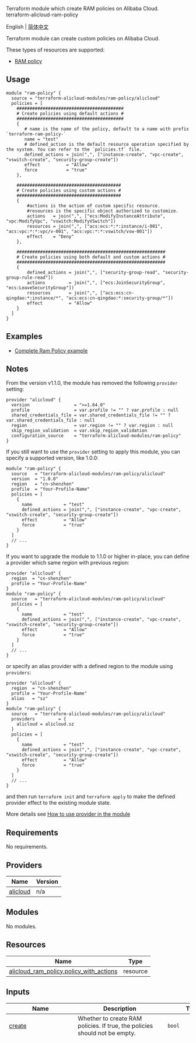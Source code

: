 Terraform module which create RAM policies on Alibaba Cloud.   
terraform-alicloud-ram-policy

English | [简体中文](https://github.com/terraform-alicloud-modules/terraform-alicloud-ram-policy/blob/master/README-CN.md)

Terraform module can create custom policies on Alibaba Cloud.

These types of resources are supported:

* [RAM policy](https://www.terraform.io/docs/providers/alicloud/r/ram_policy.html)

## Usage

```hcl
module "ram-policy" {
  source = "terraform-alicloud-modules/ram-policy/alicloud"
  policies = [
    #########################################
    # Create policies using default actions #
    #########################################
    {
       # name is the name of the policy, default to a name with prefix `terraform-ram-policy-`
       name = "test"
       # defined_action is the default resource operation specified by the system. You can refer to the `policies.tf` file.
       defined_actions = join(",", ["instance-create", "vpc-create", "vswitch-create", "security-group-create"])
       effect          = "Allow"
       force           = "true"
    },

    ########################################
    # Create policies using custom actions #
    ########################################
    {
        #actions is the action of custom specific resource.
        #resources is the specific object authorized to customize.
        actions   = join(",", ["ecs:ModifyInstanceAttribute", "vpc:ModifyVpc", "vswitch:ModifyVSwitch"])
        resources = join(",", ["acs:ecs:*:*:instance/i-001", "acs:vpc:*:*:vpc/v-001", "acs:vpc:*:*:vswitch/vsw-001"])
        effect    = "Deny"
    },
    
    #########################################################
    # Create policies using both default and custom actions #
    #########################################################  
    {
        defined_actions = join(",", ["security-group-read", "security-group-rule-read"])
        actions         = join(",", ["ecs:JoinSecurityGroup", "ecs:LeaveSecurityGroup"])
        resources       = join(",", ["acs:ecs:cn-qingdao:*:instance/*", "acs:ecs:cn-qingdao:*:security-group/*"])
        effect          = "Allow"
    }
  ]
}
```

## Examples

* [Complete Ram Policy example](https://github.com/terraform-alicloud-modules/terraform-alicloud-ram-policy/tree/master/examples/complete)

## Notes
From the version v1.1.0, the module has removed the following `provider` setting:

```hcl
provider "alicloud" {
  version                 = ">=1.64.0"
  profile                 = var.profile != "" ? var.profile : null
  shared_credentials_file = var.shared_credentials_file != "" ? var.shared_credentials_file : null
  region                  = var.region != "" ? var.region : null
  skip_region_validation  = var.skip_region_validation
  configuration_source    = "terraform-alicloud-modules/ram-policy"
}
```

If you still want to use the `provider` setting to apply this module, you can specify a supported version, like 1.0.0:

```hcl
module "ram-policy" {
  source   = "terraform-alicloud-modules/ram-policy/alicloud"
  version  = "1.0.0"
  region   = "cn-shenzhen"
  profile  = "Your-Profile-Name"
  policies = [
    {
      name            = "test"
      defined_actions = join(",", ["instance-create", "vpc-create", "vswitch-create", "security-group-create"])
      effect          = "Allow"
      force           = "true"
    }
  ]
  // ...
}
```

If you want to upgrade the module to 1.1.0 or higher in-place, you can define a provider which same region with
previous region:

```hcl
provider "alicloud" {
  region  = "cn-shenzhen"
  profile = "Your-Profile-Name"
}
module "ram-policy" {
  source   = "terraform-alicloud-modules/ram-policy/alicloud"
  policies = [
    {
      name            = "test"
      defined_actions = join(",", ["instance-create", "vpc-create", "vswitch-create", "security-group-create"])
      effect          = "Allow"
      force           = "true"
    }
  ]
  // ...
}
```
or specify an alias provider with a defined region to the module using `providers`:

```hcl
provider "alicloud" {
  region  = "cn-shenzhen"
  profile = "Your-Profile-Name"
  alias   = "sz"
}
module "ram-policy" {
  source   = "terraform-alicloud-modules/ram-policy/alicloud"
  providers         = {
    alicloud = alicloud.sz
  }
  policies = [
    {
      name            = "test"
      defined_actions = join(",", ["instance-create", "vpc-create", "vswitch-create", "security-group-create"])
      effect          = "Allow"
      force           = "true"
    }
  ]
  // ...
}
```

and then run `terraform init` and `terraform apply` to make the defined provider effect to the existing module state.

More details see [How to use provider in the module](https://www.terraform.io/docs/language/modules/develop/providers.html#passing-providers-explicitly)

<!-- 在根目录下运行命令 `terraform-docs markdown . --output-file "./README.md"`，可将所有信息自动填充 -->
<!-- BEGIN_TF_DOCS -->
## Requirements

No requirements.

## Providers

| Name | Version |
|------|---------|
| <a name="provider_alicloud"></a> [alicloud](#provider\_alicloud) | n/a |

## Modules

No modules.

## Resources

| Name | Type |
|------|------|
| [alicloud_ram_policy.policy_with_actions](https://registry.terraform.io/providers/hashicorp/alicloud/latest/docs/resources/ram_policy) | resource |

## Inputs

| Name | Description | Type | Default | Required |
|------|-------------|------|---------|:--------:|
| <a name="input_create"></a> [create](#input\_create) | Whether to create RAM policies. If true, the policies should not be empty. | `bool` | `true` | no |
| <a name="input_defined_actions"></a> [defined\_actions](#input\_defined\_actions) | Map of several defined actions | `map(list(string))` | <pre>{<br/>  "db-instance-all": [<br/>    "rds:*Instance*",<br/>    "rds:ModifyParameter",<br/>    "rds:UntagResources",<br/>    "rds:TagResources",<br/>    "rds:ModifySecurityGroupConfiguration",<br/>    "rds:DescribeTags",<br/>    "rds:DescribeSQLCollector*",<br/>    "rds:DescribeParameters",<br/>    "rds:DescribeSecurityGroupConfiguration"<br/>  ],<br/>  "db-instance-create": [<br/>    "rds:CreateDBInstance",<br/>    "vpc:DescribeVSwitchAttributes",<br/>    "rds:ModifyParameter",<br/>    "rds:UntagResources",<br/>    "rds:TagResources",<br/>    "rds:ModifyInstanceAutoRenewalAttribute",<br/>    "rds:ModifySecurityGroupConfiguration",<br/>    "rds:ModifyDBInstance*",<br/>    "rds:DescribeDBInstance*",<br/>    "rds:DescribeTags",<br/>    "rds:DescribeSQLCollector*",<br/>    "rds:DescribeParameters",<br/>    "rds:DescribeInstanceAutoRenewalAttribute",<br/>    "rds:DescribeSecurityGroupConfiguration"<br/>  ],<br/>  "db-instance-delete": [<br/>    "rds:DeleteDBInstance",<br/>    "rds:DescribeDBInstanceAttribute"<br/>  ],<br/>  "db-instance-read": [<br/>    "rds:DescribeDBInstance*",<br/>    "rds:DescribeTags",<br/>    "rds:DescribeSQLCollector*",<br/>    "rds:DescribeParameters",<br/>    "rds:DescribeInstanceAutoRenewalAttribute",<br/>    "rds:DescribeSecurityGroupConfiguration"<br/>  ],<br/>  "db-instance-update": [<br/>    "rds:ModifyParameter",<br/>    "rds:UntagResources",<br/>    "rds:TagResources",<br/>    "rds:ModifyInstanceAutoRenewalAttribute",<br/>    "rds:ModifySecurityGroupConfiguration",<br/>    "rds:ModifyDBInstance*",<br/>    "rds:DescribeDBInstance*",<br/>    "rds:DescribeTags",<br/>    "rds:DescribeSQLCollector*",<br/>    "rds:DescribeParameters",<br/>    "rds:DescribeInstanceAutoRenewalAttribute",<br/>    "rds:DescribeSecurityGroupConfiguration"<br/>  ],<br/>  "disk-all": [<br/>    "ecs:*Disk*",<br/>    "ecs:UntagResources",<br/>    "ecs:TagResources",<br/>    "ecs:DescribeZones"<br/>  ],<br/>  "disk-attach": [<br/>    "ecs:AttachDisk",<br/>    "ecs:DescribeDisks",<br/>    "ecs:ModifyDiskAttribute"<br/>  ],<br/>  "disk-create": [<br/>    "ecs:CreateDisk",<br/>    "ecs:UntagResources",<br/>    "ecs:TagResources",<br/>    "ecs:ModifyDiskAttribute",<br/>    "ecs:DescribeDisks",<br/>    "ecs:DescribeZones"<br/>  ],<br/>  "disk-delete": [<br/>    "ecs:DeleteDisk",<br/>    "ecs:DescribeDisks"<br/>  ],<br/>  "disk-detach": [<br/>    "ecs:DetachDisk",<br/>    "ecs:DescribeDisks"<br/>  ],<br/>  "disk-read": [<br/>    "ecs:DescribeDisks"<br/>  ],<br/>  "disk-update": [<br/>    "ecs:UntagResources",<br/>    "ecs:TagResources",<br/>    "ecs:ModifyDiskAttribute",<br/>    "ecs:ResizeDisk",<br/>    "ecs:DescribeDisks"<br/>  ],<br/>  "eip-all": [<br/>    "vpc:*EipAddress*",<br/>    "vpc:UntagResources",<br/>    "vpc:TagResources"<br/>  ],<br/>  "eip-associate": [<br/>    "vpc:AssociateEipAddress",<br/>    "vpc:DescribeEipAddresses"<br/>  ],<br/>  "eip-create": [<br/>    "vpc:AllocateEipAddress",<br/>    "vpc:UntagResources",<br/>    "vpc:TagResources",<br/>    "vpc:ModifyEipAddressAttribute",<br/>    "vpc:DescribeEipAddresses"<br/>  ],<br/>  "eip-delete": [<br/>    "vpc:ReleaseEipAddress",<br/>    "vpc:DescribeEipAddresses"<br/>  ],<br/>  "eip-read": [<br/>    "vpc:DescribeEipAddresses"<br/>  ],<br/>  "eip-unassociate": [<br/>    "vpc:UnassociateEipAddress",<br/>    "vpc:DescribeEipAddresses"<br/>  ],<br/>  "eip-update": [<br/>    "vpc:UntagResources",<br/>    "vpc:TagResources",<br/>    "vpc:ModifyEipAddressAttribute",<br/>    "vpc:DescribeEipAddresses"<br/>  ],<br/>  "image-all": [<br/>    "ecs:*Image*",<br/>    "ecs:DescribeInstances",<br/>    "ecs:DescribeSnapshots"<br/>  ],<br/>  "image-copy": [<br/>    "ecs:CopyImage",<br/>    "ecs:DescribeImages"<br/>  ],<br/>  "image-create": [<br/>    "ecs:DescribeInstances",<br/>    "ecs:DescribeSnapshots",<br/>    "ecs:CreateImage",<br/>    "ecs:DescribeImages"<br/>  ],<br/>  "image-delete": [<br/>    "ecs:DeleteImage",<br/>    "ecs:DescribeImages"<br/>  ],<br/>  "image-export": [<br/>    "ecs:ExportImage",<br/>    "ecs:DescribeImages"<br/>  ],<br/>  "image-import": [<br/>    "ecs:ImportImage",<br/>    "ecs:DescribeImages"<br/>  ],<br/>  "image-read": [<br/>    "ecs:DescribeImages"<br/>  ],<br/>  "image-share": [<br/>    "ecs:*ImageSharePermission"<br/>  ],<br/>  "image-update": [<br/>    "ecs:ModifyImageAttribute",<br/>    "ecs:DescribeImages"<br/>  ],<br/>  "instance-all": [<br/>    "ecs:*Instance*",<br/>    "ecs:TagResources",<br/>    "ecs:UntagResources",<br/>    "ecs:DecribeInstance*",<br/>    "ecs:JoinSecurityGroup",<br/>    "ecs:LeaveSecurityGroup",<br/>    "ecs:AttachKeyPair",<br/>    "ecs:ReplaceSystemDisk",<br/>    "ecs:AllocatePublicIpAddress",<br/>    "ecs:DescribeUserData"<br/>  ],<br/>  "instance-create": [<br/>    "ecs:DescribeAvailableResource",<br/>    "vpc:DescribeVSwitchAttributes",<br/>    "ecs:DescribeZones",<br/>    "ecs:DescribeSecurityGroupAttribute",<br/>    "ecs:RunInstances",<br/>    "ecs:UntagResources",<br/>    "ecs:TagResources",<br/>    "ecs:DescribeDisks",<br/>    "ecs:JoinSecurityGroup",<br/>    "ecs:LeaveSecurityGroup",<br/>    "kms:Decrypt",<br/>    "ecs:ModifyInstanceAutoReleaseTime",<br/>    "ecs:ModifyInstanceAutoRenewAttribute",<br/>    "ecs:DescribeInstances",<br/>    "ecs:DescribeUserData",<br/>    "ecs:DescribeInstanceRamRole",<br/>    "ecs:DescribeInstanceAutoRenewAttribute"<br/>  ],<br/>  "instance-delete": [<br/>    "ecs:DeleteInstance",<br/>    "ecs:ModifyInstanceChargeType",<br/>    "ecs:StopInstance",<br/>    "ecs:DescribeInstances"<br/>  ],<br/>  "instance-read": [<br/>    "ecs:DescribeInstances",<br/>    "ecs:DescribeUserData",<br/>    "ecs:DescribeInstanceRamRole",<br/>    "ecs:DescribeInstanceAutoRenewAttribute"<br/>  ],<br/>  "instance-update": [<br/>    "ecs:UntagResources",<br/>    "ecs:TagResources",<br/>    "ecs:DescribeDisks",<br/>    "ecs:JoinSecurityGroup",<br/>    "ecs:LeaveSecurityGroup",<br/>    "ecs:AttachKeyPair",<br/>    "ecs:ModifyInstance*",<br/>    "ecs:ReplaceSystemDisk",<br/>    "ecs:ModifyPrepayInstanceSpec",<br/>    "ecs:StopInstance",<br/>    "ecs:StartInstance",<br/>    "ecs:AllocatePublicIpAddress",<br/>    "ecs:DescribeInstances",<br/>    "ecs:DescribeUserData",<br/>    "ecs:DescribeInstanceRamRole",<br/>    "ecs:DescribeInstanceAutoRenewAttribute"<br/>  ],<br/>  "oss-bucket-all": [<br/>    "oss:*Bucket*"<br/>  ],<br/>  "oss-bucket-create": [<br/>    "oss:ListBuckets",<br/>    "oss:CreateBucket",<br/>    "oss:SetBucketACL",<br/>    "oss:*BucketCORS",<br/>    "oss:*BucketWebsite",<br/>    "oss:*BucketLogging",<br/>    "oss:*BucketReferer",<br/>    "oss:*BucketLifecycle",<br/>    "oss:*BucketEncryption",<br/>    "oss:*BucketTagging",<br/>    "oss:SetBucketVersioning",<br/>    "oss:GetBucketInfo"<br/>  ],<br/>  "oss-bucket-delete": [<br/>    "oss:ListBuckets",<br/>    "oss:DeleteBucket",<br/>    "oss:GetBucketInfo"<br/>  ],<br/>  "oss-bucket-read": [<br/>    "oss:GetBucket*"<br/>  ],<br/>  "oss-bucket-update": [<br/>    "oss:SetBucketACL",<br/>    "oss:*BucketCORS",<br/>    "oss:*BucketWebsite",<br/>    "oss:*BucketLogging",<br/>    "oss:*BucketReferer",<br/>    "oss:*BucketLifecycle",<br/>    "oss:*BucketEncryption",<br/>    "oss:*BucketTagging",<br/>    "oss:SetBucketVersioning",<br/>    "oss:GetBucketInfo"<br/>  ],<br/>  "security-group-all": [<br/>    "ecs:*SecurityGroup*",<br/>    "ecs:UntagResources",<br/>    "ecs:TagResources"<br/>  ],<br/>  "security-group-create": [<br/>    "ecs:CreateSecurityGroup",<br/>    "ecs:UntagResources",<br/>    "ecs:TagResources",<br/>    "ecs:ModifySecurityGroupPolicy",<br/>    "ecs:Describe*"<br/>  ],<br/>  "security-group-delete": [<br/>    "ecs:DeleteSecurityGroup",<br/>    "ecs:DescribeSecurityGroupAttribute"<br/>  ],<br/>  "security-group-read": [<br/>    "ecs:DescribeSecurityGroupAttribute",<br/>    "ecs:DescribeSecurityGroups",<br/>    "ecs:DescribeTags"<br/>  ],<br/>  "security-group-rule-all": [<br/>    "ecs:AuthorizeSecurityGroup*",<br/>    "ecs:ModifySecurityGroupRule",<br/>    "ecs:ModifySecurityGroupEgressRule",<br/>    "ecs:RevokeSecurityGroup*",<br/>    "ecs:DescribeSecurityGroupAttribute"<br/>  ],<br/>  "security-group-rule-create": [<br/>    "ecs:AuthorizeSecurityGroup*",<br/>    "ecs:DescribeSecurityGroupAttribute"<br/>  ],<br/>  "security-group-rule-delete": [<br/>    "ecs:RevokeSecurityGroup*",<br/>    "ecs:DescribeSecurityGroupAttribute"<br/>  ],<br/>  "security-group-rule-read": [<br/>    "ecs:DescribeSecurityGroupAttribute"<br/>  ],<br/>  "security-group-rule-update": [<br/>    "ecs:ModifySecurityGroupRule",<br/>    "ecs:ModifySecurityGroupEgressRule",<br/>    "ecs:DescribeSecurityGroupAttribute"<br/>  ],<br/>  "security-group-update": [<br/>    "ecs:UntagResources",<br/>    "ecs:TagResources",<br/>    "ecs:ModifySecurityGroupPolicy",<br/>    "ecs:Describe*"<br/>  ],<br/>  "slb-all": [<br/>    "slb:*LoadBalancer*",<br/>    "slb:UntagResources",<br/>    "slb:TagResources",<br/>    "slb:ListTagResources"<br/>  ],<br/>  "slb-create": [<br/>    "slb:CreateLoadBalancer",<br/>    "slb:UntagResources",<br/>    "slb:TagResources",<br/>    "slb:DescribeLoadBalancerAttribute",<br/>    "slb:ListTagResources"<br/>  ],<br/>  "slb-delete": [<br/>    "slb:DeleteLoadBalancer",<br/>    "slb:DescribeLoadBalancerAttribute"<br/>  ],<br/>  "slb-read": [<br/>    "slb:DescribeLoadBalancerAttribute",<br/>    "slb:ListTagResources"<br/>  ],<br/>  "slb-update": [<br/>    "slb:UntagResources",<br/>    "slb:TagResources",<br/>    "slb:SetLoadBalancer*",<br/>    "slb:ModifyLoadBalancer*",<br/>    "slb:DescribeLoadBalancerAttribute",<br/>    "slb:ListTagResources"<br/>  ],<br/>  "vpc-all": [<br/>    "vpc:*Vpc*",<br/>    "vpc:UntagResources",<br/>    "vpc:TagResources",<br/>    "vpc:ListTagResources",<br/>    "vpc:DescribeVpcAttribute",<br/>    "vpc:DescribeRouteTables"<br/>  ],<br/>  "vpc-create": [<br/>    "vpc:CreateVpc",<br/>    "vpc:UntagResources",<br/>    "vpc:TagResources",<br/>    "vpc:ModifyVpcAttribute",<br/>    "vpc:DescribeVpcAttribute",<br/>    "vpc:ListTagResources",<br/>    "vpc:DescribeRouteTables"<br/>  ],<br/>  "vpc-delete": [<br/>    "vpc:DeleteVpc",<br/>    "vpc:DescribeVpcAttribute"<br/>  ],<br/>  "vpc-read": [<br/>    "vpc:DescribeVpcAttribute",<br/>    "vpc:ListTagResources",<br/>    "vpc:DescribeRouteTables"<br/>  ],<br/>  "vpc-update": [<br/>    "vpc:UntagResources",<br/>    "vpc:TagResources",<br/>    "vpc:ModifyVpcAttribute",<br/>    "vpc:DescribeVpcAttribute",<br/>    "vpc:ListTagResources",<br/>    "vpc:DescribeRouteTables"<br/>  ],<br/>  "vswitch-create": [<br/>    "vpc:CreateVSwitch",<br/>    "vpc:UntagResources",<br/>    "vpc:TagResources",<br/>    "vpc:DescribeVSwitchAttributes",<br/>    "vpc:ListTagResources"<br/>  ],<br/>  "vswitch-delete": [<br/>    "vpc:DeleteVSwitch",<br/>    "vpc:DescribeVSwitchAttributes"<br/>  ],<br/>  "vswitch-read": [<br/>    "vpc:DescribeVSwitchAttributes",<br/>    "vpc:ListTagResources"<br/>  ],<br/>  "vswitch-update": [<br/>    "vpc:UntagResources",<br/>    "vpc:TagResources",<br/>    "vpc:ModifyVSwitchAttribute",<br/>    "vpc:DescribeVSwitchAttributes",<br/>    "vpc:ListTagResources"<br/>  ],<br/>  "vswithch-all": [<br/>    "vpc:*VSwitch*",<br/>    "vpc:UntagResources",<br/>    "vpc:TagResources",<br/>    "vpc:ListTagResources"<br/>  ]<br/>}</pre> | no |
| <a name="input_policies"></a> [policies](#input\_policies) | (Deprecated, use alicloud\_ram\_policy\_document data source instead) List Map of known policy actions. Each item can include the following field: `name`(the policy name prefix, default to a name with 'terraform-ram-policy-' prefix), `actions`(list of the custom actions used to create a ram policy), `defined_actions`(list of the defined actions used to create a ram policy), `resources`(list of the resources used to create a ram policy, default to [*]), `effect`(Allow or Deny, default to Allow), `force`(whether to delete ram policy forcibly, default to true). | `list(map(string))` | `[]` | no |
| <a name="input_profile"></a> [profile](#input\_profile) | (Deprecated from version 1.1.0) The profile name as set in the shared credentials file. If not set, it will be sourced from the ALICLOUD\_PROFILE environment variable. | `string` | `""` | no |
| <a name="input_region"></a> [region](#input\_region) | (Deprecated from version 1.1.0) The region used to launch this module resources. | `string` | `""` | no |
| <a name="input_shared_credentials_file"></a> [shared\_credentials\_file](#input\_shared\_credentials\_file) | (Deprecated from version 1.1.0) This is the path to the shared credentials file. If this is not set and a profile is specified, $HOME/.aliyun/config.json will be used. | `string` | `""` | no |
| <a name="input_skip_region_validation"></a> [skip\_region\_validation](#input\_skip\_region\_validation) | (Deprecated from version 1.1.0) Skip static validation of region ID. Used by users of alternative AlibabaCloud-like APIs or users w/ access to regions that are not public (yet). | `bool` | `false` | no |

## Outputs

| Name | Description |
|------|-------------|
| <a name="output_policy_id"></a> [policy\_id](#output\_policy\_id) | Id of the custom policy |
| <a name="output_policy_name"></a> [policy\_name](#output\_policy\_name) | Name of the custom policy |
| <a name="output_this_policy_id"></a> [this\_policy\_id](#output\_this\_policy\_id) | (Deprecated, use 'policy\_id') Id of the custom policy |
| <a name="output_this_policy_name"></a> [this\_policy\_name](#output\_this\_policy\_name) | (Deprecated, use 'policy\_name') Name of the custom policy |
<!-- END_TF_DOCS -->

Authors
-------
Created and maintained by Alibaba Cloud Terraform Team(terraform@alibabacloud.com)

License
----
Apache 2 Licensed. See LICENSE for full details.

Reference
---------
* [Terraform-Provider-Alicloud Github](https://github.com/terraform-providers/terraform-provider-alicloud)
* [Terraform-Provider-Alicloud Release](https://releases.hashicorp.com/terraform-provider-alicloud/)
* [Terraform-Provider-Alicloud Docs](https://www.terraform.io/docs/providers/alicloud/index.html)

